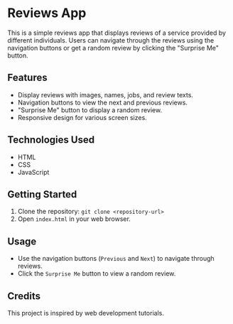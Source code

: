 # Reviews App

This is a simple reviews app that displays reviews of a service provided by different individuals. Users can navigate through the reviews using the navigation buttons or get a random review by clicking the "Surprise Me" button.

## Features

- Display reviews with images, names, jobs, and review texts.
- Navigation buttons to view the next and previous reviews.
- "Surprise Me" button to display a random review.
- Responsive design for various screen sizes.

## Technologies Used

- HTML
- CSS
- JavaScript

## Getting Started

1. Clone the repository: `git clone <repository-url>`
2. Open `index.html` in your web browser.

## Usage

- Use the navigation buttons (`Previous` and `Next`) to navigate through reviews.
- Click the `Surprise Me` button to view a random review.

## Credits

This project is inspired by web development tutorials.





